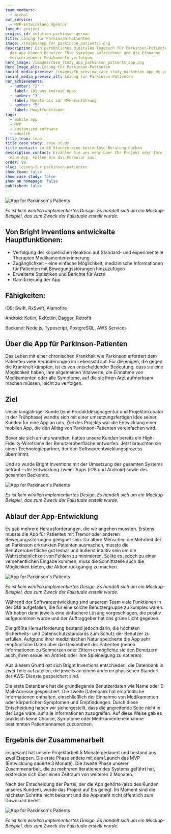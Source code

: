 ```yaml
---
team_members:
  - michal
our_service:
  - MVP-Entwicklung Agentur
layout: project
project_id: solution-parkinson-german
title: Lösung für Parkinson-Patienten
image: /images/app_for_parkinson_patients1.png
description: Ein persönliches digitales Tagebuch für Parkinson-Patienten. Mit
  der App können Benutzer Ihre Symptome aufzeichnen und die Einnahme
  verschriebener Medikamente verfolgen.
hero_image: /images/case_study_app_parkinson_patients_app.png
Hero Image_alt: Lösung für Parkinson-Patienten
social_media_previev: /images/fb_preview_case_study_parkinson_app_de.png
social_media_previev_alt: Lösung für Parkinson-Patienten
bar_achievements:
  - number: "2"
    label: iOS uns Android Apps
  - number: "3"
    label: Monate bis zur MVP-Einführung
  - number: "5"
    label: Hauptfunktionen
tags:
  - mobile app
  - MVP
  - customized software
  - eHealth
title_team: team
title_case_study: case study
title_contact: in 48 Stunden eine kostenlose Beratung buchen
description_contact: Erzählen Sie uns mehr über Ihr Projekt oder Ihre Idee für
  eine App. Füllen Sie das Formular aus.
order: 99
slug: losung-fur-parkinson-patienten
show_team: false
show_case_study: false
show on homepage: false
published: false
---
```

![App for Parkinson's Patients](/images/app_for_parkinson_patients2.png)

*Es ist kein wirklich implementiertes Design. Es handelt sich um ein Mockup-Beispiel, das zum Zweck der Fallstudie erstellt wurde.*

## Von Bright Inventions entwickelte Hauptfunktionen:

* Verfolgung der körperlichen Reaktion auf Standard- und experimentelle Therapien
Medikamentenerinnerung
* Zugänglichkeit – eine einfache Möglichkeit, medizinische Informationen für Patienten mit Bewegungsstörungen hinzuzufügen
* Erweiterte Statistiken und Berichte für Ärzte
* Gamifizierung der App


## Fähigkeiten:

iOS: Swift, RxSwift, Alamofire

Android: Kotlin, RxKotlin, Dagger, Retrofit

Backend: Node.js, Typescript, PostgreSQL, AWS Services

## Über die App für Parkinson-Patienten

Das Leben mit einer chronischen Krankheit wie Parkinson erfordert dem Patienten viele Veränderungen im Lebensstil auf. Für diejenigen, die gegen die Krankheit kämpfen, ist es von entscheidender Bedeutung, dass sie eine Möglichkeit haben, ihre allgemeinen Vitalwerte, die Einnahme von Medikamenten oder alle Symptome, auf die sie ihren Arzt aufmerksam machen müssen, leicht zu verfolgen.

## Ziel

Unser langjähriger Kunde (eine Produktdesignagentur und Projektinkubator in der Frühphase) wandte sich mit einer umsetzungsfertigen Idee seiner Kunden für eine App an uns. Ziel des Projekts war die Entwicklung einer mobilen App, die den Alltag von Parkinson-Patienten vereinfachen wird.

Bevor sie sich an uns wandten, hatten unsere Kunden bereits ein High-Fidelity-Wireframe der Benutzeroberfläche entworfen. Jetzt brauchten sie einen Technologiepartner, der den Softwareentwicklungsprozess übernimmt.

Und so wurde Bright Inventions mit der Umsetzung des gesamten Systems betraut – der Entwicklung zweier Apps (iOS und Android) sowie des gesamten Backends.

![App for Parkinson's Patients](/images/app_for_parkinson_patients3.png)

*Es ist kein wirklich implementiertes Design. Es handelt sich um ein Mockup-Beispiel, das zum Zweck der Fallstudie erstellt wurde.*

## Ablauf der App-Entwicklung
Es gab mehrere Herausforderungen, die wir angehen mussten. Erstens musste die App für Patienten mit Tremor oder anderen Bewegungsstörungen geeignet sein. Da ältere Menschen die Mehrheit der an Parkinson erkrankten Patienten ausmachen, musste die Benutzeroberfläche gut lesbar und äußerst intuitiv sein um die Wahrscheinlichkeit von Fehlern zu minimieren. Sollte es jedoch zu einer versehentlichen Eingabe kommen, muss die Schnittstelle auch die Möglichkeit bieten, die Aktion rückgängig zu machen.

![App for Parkinson's Patients](/images/app_for_parkinson_patients1.png)

*Es ist kein wirklich implementiertes Design. Es handelt sich um ein Mockup-Beispiel, das zum Zweck der Fallstudie erstellt wurde.*

Während der Softwareentwicklung sind unserem Team viele Funktionen in der GUI aufgefallen, die für eine solche Benutzergruppe zu komplex waren. Wir haben dann jeweils eine einfachere Lösung vorgeschlagen, die positiv aufgenommen wurde und der Auftraggeber hat das grüne Licht gegeben.

Die größte Herausforderung bestand jedoch darin, die höchsten Sicherheits- und Datenschutzstandards zum Schutz der Benutzer zu erfüllen. Aufgrund ihrer medizinischen Natur speicherte die App sehr empfindliche Daten über die Gesundheit der Patienten (neben Informationen zu Schmerzen oder Zittern ermöglichte sie den Benutzern auch, ihren sexuellen Antrieb oder ihre Spielneigung zu notieren).

Aus diesem Grund hat sich Bright Inventions entschieden, die Datenbank in zwei Teile aufzuteilen, die jeweils an einem anderen physischen Standort der AWS-Dienste gespeichert sind.

Die erste Datenbank hat die grundlegende Benutzerdaten wie Name oder E-Mail-Adresse gespeichert. Die zweite Datenbank hat empfindliche Informationen enthalten, einschließlich der Einnahme von Medikamenten oder körperlichen Symptomen und Empfindungen. Durch diese Entscheidung haben wir sichergestellt, dass die angreifende Seite nicht in der Lage wäre, auf alle Informationen zuzugreifen. Auf diese Weise gab es praktisch keine Chance, Symptome oder Medikamenteneinnahme bestimmten Patientennamen zuzuordnen.

## Ergebnis der Zusammenarbeit
Insgesamt hat unsere Projektarbeit 5 Monate gedauert und bestand aus zwei Etappen. Die erste Phase endete mit dem Launch des MVP (Entwicklung dauerte 3 Monate). Die zweite Phase unserer Zusammenarbeit, die zu mehreren Iterationen des Systems geführt hat, erstreckte sich über einen Zeitraum von weiteren 2 Monaten.

Nach der Entscheidung der Partei, der die App gehörte (also des Kunden unseres Kunden), wurde das Projekt auf Eis gelegt. Im Moment sind die nächsten Schritte nicht bekannt und die App steht nicht öffentlich zum Download bereit.

![App for Parkinson's Patients](/images/app_for_parkinson_patients4.png)

*Es ist kein wirklich implementiertes Design. Es handelt sich um ein Mockup-Beispiel, das zum Zweck der Fallstudie erstellt wurde.*